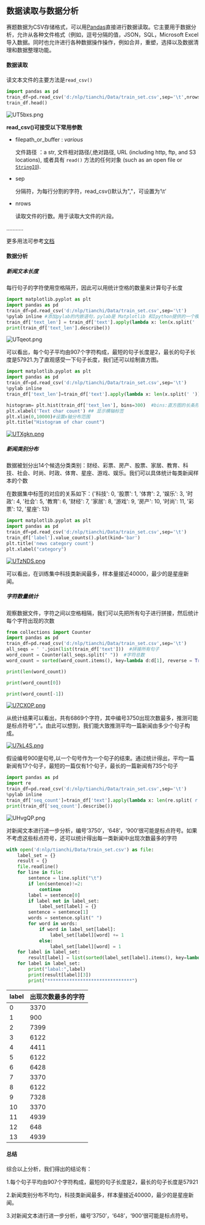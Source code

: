## 数据读取与数据分析

赛题数据为CSV存储格式，可以用[Pandas](https://www.pypandas.cn/docs/)直接进行数据读取。它主要用于数据分析，允许从各种文件格式（例如，逗号分隔的值，JSON，SQL，Microsoft Excel导入数据。同时也允许进行各种数据操作操作，例如合并，重塑，选择以及数据清理和数据整理功能。



#### 数据读取

读文本文件的主要方法是`read_csv()`

```python
import pandas as pd
train_df=pd.read_csv('d:/nlp/tianchi/Data/train_set.csv',sep='\t',nrows=10)
train_df.head()
```

![UT5bxs.png](https://s1.ax1x.com/2020/07/22/UT5bxs.png)

**read_csv()可接受以下常用参数**

- filepath_or_buffer : *various*

  文件路径 ：a str, 文件相对路径/,绝对路径, URL (including http, ftp, and S3 locations), 或者具有 `read()` 方法的任何对象 (such as an open file or [`StringIO`](https://docs.python.org/3/library/io.html#io.StringIO)).

- sep

  分隔符，为每行分割的字符，read_csv()默认为","，可设置为‘\t’

- nrows

  读取文件的行数。用于读取大文件的片段。

...........

更多用法可参考[文档](https://www.pypandas.cn/docs/user_guide/io.html#csv-￦ﾖﾇ￦ﾜﾬ￦ﾖﾇ￤ﾻﾶ)



#### 数据分析

##### 新闻文本长度

每行句子的字符使用空格隔开，因此可以用统计空格的数量来计算句子长度

```python
import matplotlib.pyplot as plt
import pandas as pd
train_df=pd.read_csv('d:/nlp/tianchi/Data/train_set.csv',sep='\t')
%pylab inline #添加pylab的内嵌语句，pylab是 Matplotlib 和Ipython提供的一个模块，提供了类似Matlab的语法。
train_df['text_len'] = train_df['text'].apply(lambda x: len(x.split(' ')))
print(train_df['text_len'].describe())
```

![UTqeot.png](https://s1.ax1x.com/2020/07/22/UTqeot.png)



可以看出，每个句子平均由907个字符构成，最短的句子长度是2，最长的句子长度是57921.为了直观感受一下句子长度，我们还可以绘制直方图。

```python
import matplotlib.pyplot as plt
import pandas as pd
train_df=pd.read_csv('d:/nlp/tianchi/Data/train_set.csv',sep='\t')
%pylab inline
train_df['text_len']=train_df['text'].apply(lambda x: len(x.split(' ')))

histogram= plt.hist(train_df['text_len'], bins=300)  #bins:直方图的长条形数目，可选项，默认为10
plt.xlabel('Text char count') ## 显示横轴标签
plt.xlim(0,10000)#设置x轴分布范围
plt.title("Histogram of char count")
```

[![UTXgkn.png](https://s1.ax1x.com/2020/07/22/UTXgkn.png)](https://imgchr.com/i/UTXgkn)



##### 新闻类别分布

数据被划分出14个候选分类类别：财经、彩票、房产、股票、家居、教育、科技、社会、时尚、时政、体育、星座、游戏、娱乐。我们可以具体统计每类新闻样本的个数

在数据集中标签的对应的关系如下：{'科技': 0, '股票': 1, '体育': 2, '娱乐': 3, '时政': 4, '社会': 5, '教育': 6, '财经': 7, '家居': 8, '游戏': 9, '房产': 10, '时尚': 11, '彩票': 12, '星座': 13}

```python
import matplotlib.pyplot as plt
import pandas as pd
train_df=pd.read_csv('d:/nlp/tianchi/Data/train_set.csv',sep='\t')
train_df['label'].value_counts().plot(kind='bar')
plt.title('news category count')
plt.xlabel("category")
```

[![UTzNDS.png](https://s1.ax1x.com/2020/07/22/UTzNDS.png)](https://imgchr.com/i/UTzNDS)

可以看出，在训练集中科技类新闻最多，样本量接近40000，最少的是星座新闻。

##### 字符数量统计

观察数据文件，字符之间以空格相隔，我们可以先把所有句子进行拼接，然后统计每个字符出现的次数

```python
from collections import Counter
import pandas as pd
train_df=pd.read_csv('d:/nlp/tianchi/Data/train_set.csv',sep='\t')
all_seqs = ' '.join(list(train_df['text']))  #拼接所有句子
word_count = Counter(all_seqs.split(" "))  #字符总数
word_count = sorted(word_count.items(), key=lambda d:d[1], reverse = True)

print(len(word_count))

print(word_count[0])

print(word_count[-1])
```



[![U7CXOP.png](https://s1.ax1x.com/2020/07/22/U7CXOP.png)](https://imgchr.com/i/U7CXOP)

从统计结果可以看出，共有6869个字符，其中编号3750出现次数最多，推测可能是标点符号“，”。由此可以想到，我们能大致推测平均一篇新闻由多少个句子构成。

[![U7kL4S.png](https://s1.ax1x.com/2020/07/22/U7kL4S.png)](https://imgchr.com/i/U7kL4S)

假设编号900是句号,以一个句号作为一个句子的结束。通过统计得出，平均一篇新闻有17个句子，最短的一篇仅有1个句子，最长的一篇新闻有735个句子

```python
import pandas as pd
import re 
train_df=pd.read_csv('d:/nlp/tianchi/Data/train_set.csv',sep='\t')
%pylab inline
train_df['seq_count']=train_df['text'].apply(lambda x: len(re.split( r'900',x)))
print(train_df['seq_count'].describe())
```

![UHvgQP.png](https://s1.ax1x.com/2020/07/22/UHvgQP.png)

对新闻文本进行进一步分析，编号‘3750’，‘648’，‘900’很可能是标点符号。如果不考虑这些标点符号，还可以统计得出每一类新闻中出现次数最多的字符

```python
with open('d:nlp/tianchi/Data/train_set.csv') as file:
    label_set = {}
    result = {}
    file.readline()
    for line in file:
        sentence = line.split("\t")
        if len(sentence)!=2:
            continue
        label = sentence[0]
        if label not in label_set:
            label_set[label] = {}
        sentence = sentence[1]
        words = sentence.split(" ")
        for word in words:
            if word in label_set[label]:
                label_set[label][word] += 1
            else:
                label_set[label][word] = 1
    for label in label_set:
        result[label] = list(sorted(label_set[label].items(), key=lambda d:d[1], reverse = True))
    for label in label_set:
        print("labal:",label)
        print(result[label][3])
        print("*******************************")
```

| label | 出现次数最多的字符 |
| ----- | ------------------ |
| 0     | 3370               |
| 1     | 900                |
| 2     | 7399               |
| 3     | 6122               |
| 4     | 4411               |
| 5     | 6122               |
| 6     | 6428               |
| 7     | 3370               |
| 8     | 6122               |
| 9     | 7328               |
| 10    | 3370               |
| 11    | 4939               |
| 12    | 648                |
| 13    | 4939               |



#### 总结

综合以上分析，我们得出的结论有：

1.每个句子平均由907个字符构成，最短的句子长度是2，最长的句子长度是57921

2.新闻类别分布不均匀，科技类新闻最多，样本量接近40000，最少的是星座新闻。

3.对新闻文本进行进一步分析，编号‘3750’，‘648’，‘900’很可能是标点符号。